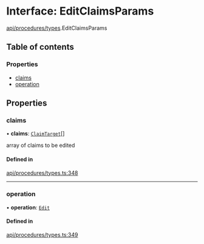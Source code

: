 # Interface: EditClaimsParams

[api/procedures/types](../wiki/api.procedures.types).EditClaimsParams

## Table of contents

### Properties

- [claims](../wiki/api.procedures.types.EditClaimsParams#claims)
- [operation](../wiki/api.procedures.types.EditClaimsParams#operation)

## Properties

### claims

• **claims**: [`ClaimTarget`](../wiki/types.ClaimTarget)[]

array of claims to be edited

#### Defined in

[api/procedures/types.ts:348](https://github.com/PolymeshAssociation/polymesh-sdk/blob/95e180d2/src/api/procedures/types.ts#L348)

___

### operation

• **operation**: [`Edit`](../wiki/api.procedures.types.ClaimOperation#edit)

#### Defined in

[api/procedures/types.ts:349](https://github.com/PolymeshAssociation/polymesh-sdk/blob/95e180d2/src/api/procedures/types.ts#L349)
